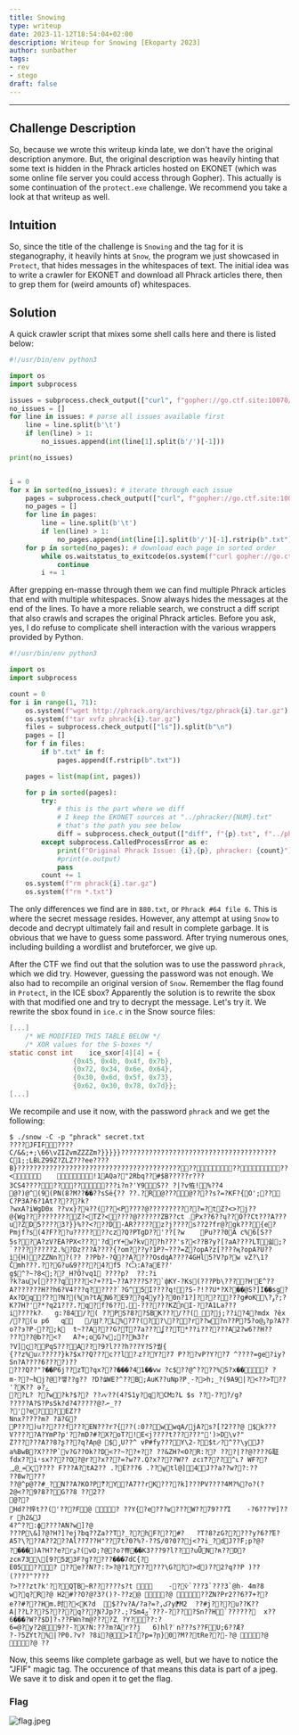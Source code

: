 ```yaml
---
title: Snowing
type: writeup
date: 2023-11-12T18:54:04+02:00
description: Writeup for Snowing [Ekoparty 2023]
author: sunbather
tags:
- rev
- stego
draft: false
---
```

___

## Challenge Description

So, because we wrote this writeup kinda late, we don't have the original description anymore. But, the original description was heavily hinting that some text is hidden in the Phrack articles hosted on EKONET (which was some online file server you could access through Gopher). This actually is some continuation of the ``protect.exe`` challenge. We recommend you take a look at that writeup as well.

## Intuition

So, since the title of the challenge is ``Snowing`` and the tag for it is steganography, it heavily hints at ``Snow``, the program we just showcased in ``Protect``, that hides messages in the whitespaces of text. The initial idea was to write a crawler for EKONET and download all Phrack articles there, then to grep them for (weird amounts of) whitespaces.
## Solution

A quick crawler script that mixes some shell calls here and there is listed below:

```py
#!/usr/bin/env python3

import os
import subprocess

issues = subprocess.check_output(["curl", f"gopher://go.ctf.site:10070/1/DOCS/phrack/issues"]).split(b'\n')
no_issues = []
for line in issues: # parse all issues available first
    line = line.split(b'\t')
    if len(line) > 1:
        no_issues.append(int(line[1].split(b'/')[-1]))

print(no_issues)


i = 0
for x in sorted(no_issues): # iterate through each issue
    pages = subprocess.check_output(["curl", f"gopher://go.ctf.site:10070/1/DOCS/phrack/issues/{x}"]).split(b'\n') # get all available pages
    no_pages = []
    for line in pages:
        line = line.split(b'\t')
        if len(line) > 1:
            no_pages.append(int(line[1].split(b'/')[-1].rstrip(b".txt")))
    for p in sorted(no_pages): # download each page in sorted order
        while os.waitstatus_to_exitcode(os.system(f"curl gopher://go.ctf.site:10070/1/DOCS/phrack/issues/{x}/{p}.txt > {i}.txt")):
            continue
        i += 1
```

After grepping en-masse through them we can find multiple Phrack articles that end with multiple whitespaces. Snow always hides the messages at the end of the lines. To have a more reliable search, we construct a diff script that also crawls and scrapes the original Phrack articles. Before you ask, yes, I do refuse to complicate shell interaction with the various wrappers provided by Python.

```py
#!/usr/bin/env python3

import os
import subprocess

count = 0
for i in range(1, 71):
    os.system(f"wget http://phrack.org/archives/tgz/phrack{i}.tar.gz")
    os.system(f"tar xvfz phrack{i}.tar.gz")
    files = subprocess.check_output(["ls"]).split(b"\n")
    pages = []
    for f in files:
        if b".txt" in f:
            pages.append(f.rstrip(b".txt"))

    pages = list(map(int, pages))

    for p in sorted(pages):
        try:
			# this is the part where we diff
			# I keep the EKONET sources at "../phracker/{NUM}.txt"
			# that's the path you see below
            diff = subprocess.check_output(["diff", f"{p}.txt", f"../phracker/{count}.txt"])
        except subprocess.CalledProcessError as e:
            print(f"Original Phrack Issue: {i},{p}, phracker: {count}")
            #print(e.output)
            pass
        count += 1
    os.system(f"rm phrack{i}.tar.gz")
    os.system(f"rm *.txt")
```

The only differences we find are in ``880.txt``, or ``Phrack #64 file 6``. This is where the secret message resides. However, any attempt at using ``Snow`` to decode and decrypt ultimately fail and result in complete garbage. It is obvious that we have to guess some password. After trying numerous ones, including building a wordlist and bruteforcer, we give up.

After the CTF we find out that the solution was to use the password ``phrack``, which we did try. However, guessing the password was not enough. We also had to recompile an original version of ``Snow``. Remember the flag found in ``Protect``, in the ICE sbox? Apparently the solution is to rewrite the sbox with that modified one and try to decrypt the message. Let's try it. We rewrite the sbox found in ``ice.c`` in the Snow source files:

```c
[...]
	/* WE MODIFIED THIS TABLE BELOW */
	/* XOR values for the S-boxes */
static const int	ice_sxor[4][4] = {
				{0x45, 0x4b, 0x4f, 0x7b},
				{0x72, 0x34, 0x6e, 0x64},
				{0x30, 0x6d, 0x5f, 0x73},
				{0x62, 0x30, 0x78, 0x7d}};
[...]
```

We recompile and use it now, with the password ``phrack`` and we get the following:
```
$ ./snow -C -p "phrack" secret.txt
???? JFIF  ? ?  ?? C /&&;+;\66\vZIZvmZZZZm?}}}}}??????????????????????????????????????? C1;;LBLZ99Z?ZLZ???ee????B}?????????????????????????????????????????  ? ? ??               ?? < 	      !1AQa?"2Rbq??#$B?????r???3CS4????                 ??                 ??   ? ??i?n?'Y9S?? ?|?v恠!% ??4	@?)@^(9(PN(8?M??��??sSë{?? ??.?R@? ??@????s?=?KF?{O';??
C?P3A?6?1At?????k?
?wxA?iWgD0x ??vx}?ӵ??(??<P????@???????????=?tZ?<>?j??@{Wg??????????Z?<TZ?<????@??????ZB??ct ܉Px??6??ų??O??Ct???A???u?ZD5????3?}}%??<???D-AR?????z?j????s??2?fr@?gk???{e?Pmjf?s(4?F???u???????cz?Q?PTgD??'??[?w	Pu???0A c%6[S??5s??A?zV?EA?PX<???'?drY+w?kv??h???' s?<??B?y?[?aA????LT싊;?`?????????2.%?Dz???A??? ?{?om? ??y?1P?~???=Z?opA?z[????ң?opA?U? ?ì{H)?ZZNn??(??	??Pb?-?Q??A????OsdqA????4GHl5?V?p?w vZ?\1?Čmh???.??G?u&9????4?f5 ?Ѽ֖:A?aE??'
g$^?~?8<;??_H?Ӧ?vq1 ????p?	??:?i
? k? auv[????q???<?+??1~??A????S??`փKY-?Ks(???Pb\????H˹E^??A???????H?? h6?V4???q?????`?G^5I????q!?S-?!??U*?X?��@S?]I��sg?Ax?Dq?ٝ???N?(%n?tĄN6?E9??g4y?}?0̠n?׋????[?1???g#oK\?ۅ?;?K?7H?'?*?q21???.?qܹ?f?6??.-??? ???KZnI-??A1La???
i????k?܁	ց:?84/?(	??PS?8??SBK???/??(_?j;??i? 4?mdx ?êx /??( u p6   q	/Ϣ?܂?L%?7?(??\???r??w?n??P?5?o@ۉ?p?A??o??э?P-??;k	t~??A???G?T?7a???ʆ??T*??i??????A2?w6??H??
?????@b??<?	A?+;oG?v;??Һ3?r
?V]ς?PqS???A???9?l???h???Y?S?퀃{
{??z%u٪?????}k?$x??Q???c??l?܁z??Y??7 P???vP?Y??7 ^????=ge?iy?Sn?A????6????)??
???Q??"?��P6j??zT?qx???���?41��vw ?c$??@^????%S?x�� ? ?m-??~hj?@?꺃??g??	?D?ʥWE?^??B;AuK??uNp?Рˎ-?>h;_?(9A9|?<??>T?? '?K?? ǝ?ے
??L? ??w?k?$?⃡ ? ??ޤѵ??(4?S1y?q?CMכ?L  $s ??-???/g?
?? ???A?S?PsSk?d?4?????@?ނ_??
?'?e? ?EZ??
Nnx?????m? ?ӓ?G?
P???)u?????f?? ?EN???r?{??(:0??wwqA/jA?s?[?2?? ?@ $k???V?????A?YmP?p'??mD?#?X?oT?!E<j????t??????"')>D\v?"
Z?? ????A??8?ʂ???q?Aր@ $̡U??^ vP#fy???Y\2-?$t̷?^??\yJ?a%ΒwB?X???P`v?G??Ok??D<??~??+?? ??&ZH?<O?R:?? ???|??@????G聇
fdx??iʵsx????O?@r??x???=?w??.Q?x????W?? zc1͞? ???^ւ? WF??؁@؃=Ҁ???? F???A?tA2?? .?Ѐ???6 .??ѱtl@]4J??a??w?𠩺?:??
??8w????
??@^p@??#_?N??A?KO?Pޫ??Y?A7??rK????k]???PV????4M?%?o?( ?2@<??9?8??G??8 ??2??
ި@??
Hd??悴t??('???F@  ? ??Y{?e???ʁ???W??79???Ί	-?6???Ѱ]??r	h2&J
4?^?? :ϕ????AN?w]?@
???P\&]?@?H?]?e j?bq??Za??T?_??hF???#?	?T?8?zG?????y?6??Έ?A5?\???A??2??Al??7??H"??7t?0?%?-??S/0?0??j< ??i_?dJ??̃F;p?@?
?���)A?H??e?rܯ?(vO;?@?o?쀼޿��K3???9?l???uǕ N?ʀ??D?zcʀ73\[9?5߶3F?g?????���7dC{? 
E05??? ??e??N??:?>?@?1?Y?????\G???>d)??2 ?q??P )??(? ???"??? ?
?>???zt?k'??QŢB~R??????s?t 	-?ѷ`???3`???3`@h۰ 4m?8 w?q?R ?@ H2# ??О?@?3?()?-??z@  ?@ ??ZN?Pr2??6?7+??
e??#??? Hm.时?<K?d	޸$??v?A/?a?=?,ک?y⁋M2	??#j???u??K??	A|??L???S????q???Ɲ?Jp??.;?Sm4ݯ`???-????Sn??H`??????	x??6���?W??$D]?₅??FWn?m@????Z܄ ?Y???:?
6=@?y?2@9??-?X?N:???m?Ar??j	6)hl?ۙ n???s??FU;6??Ӕ?
?-?5ZYt?%|?P0.?v?	?8i?@>I??p=?ր}0?M??tRe??- ?@  ?@  ?@ ??
```

Now, this seems like complete garbage as well, but we have to notice the "JFIF" magic tag. The occurence of that means this data is part of a jpeg. We save it to disk and open it to get the flag.

### Flag

![flag.jpeg](/images/ekoparty_2023/flag.jpeg)


